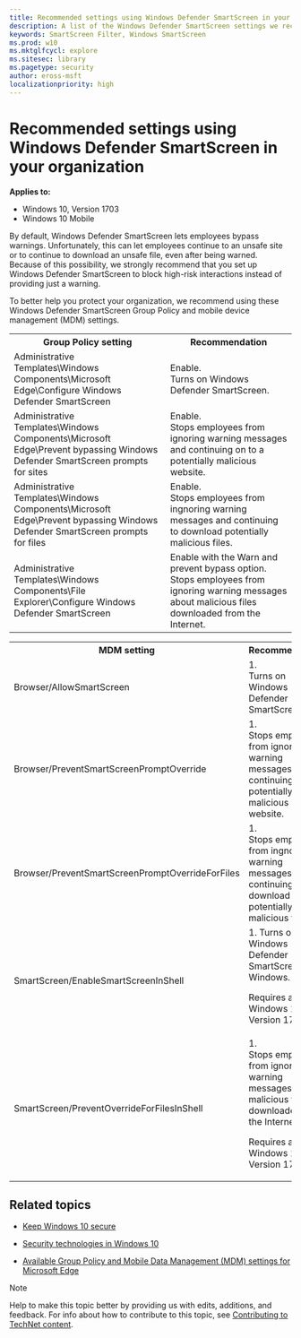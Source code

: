 ```yaml
---
title: Recommended settings using Windows Defender SmartScreen in your organization (Windows 10)
description: A list of the Windows Defender SmartScreen settings we recommend using within your organization.
keywords: SmartScreen Filter, Windows SmartScreen
ms.prod: w10
ms.mktglfcycl: explore
ms.sitesec: library
ms.pagetype: security
author: eross-msft
localizationpriority: high
---
```


# Recommended settings using Windows Defender SmartScreen in your organization

**Applies to:**
- Windows 10, Version 1703
- Windows 10 Mobile

By default, Windows Defender SmartScreen lets employees bypass warnings. Unfortunately, this can let employees continue to an unsafe site or to continue to download an unsafe file, even after being warned. Because of this possibility, we strongly recommend that you set up Windows Defender SmartScreen to block high-risk interactions instead of providing just a warning.

To better help you protect your organization, we recommend using these Windows Defender SmartScreen Group Policy and mobile device management (MDM) settings.

<table>
    <tr>
        <th>Group Policy setting</th>
        <th>Recommendation</th>
    </tr>
    <tr>
        <td>Administrative Templates\Windows Components\Microsoft Edge\Configure Windows Defender SmartScreen</td>
        <td>Enable.<br>Turns on Windows Defender SmartScreen.</td>
    </tr>
    <tr>
        <td>Administrative Templates\Windows Components\Microsoft Edge\Prevent bypassing Windows Defender SmartScreen prompts for sites</td>
        <td>Enable.<br>Stops employees from ignoring warning messages and continuing on to a potentially malicious website.</td>
    </tr>
    <tr>
        <td>Administrative Templates\Windows Components\Microsoft Edge\Prevent bypassing Windows Defender SmartScreen prompts for files</td>
        <td>Enable.<br>Stops employees from ingnoring warning messages and continuing to download potentially malicious files.</td>
    </tr>
    <tr>
        <td>Administrative Templates\Windows Components\File Explorer\Configure Windows Defender SmartScreen</td>
        <td>Enable with the Warn and prevent bypass option.<br>Stops employees from ignoring warning messages about malicious files downloaded from the Internet.</td>
    </tr>
</table>

<table>
    <tr>
        <th>MDM setting</th>
        <th>Recommendation</th>
    </tr>
    <tr>
        <td>Browser/AllowSmartScreen</td>
        <td>1.<br>Turns on Windows Defender SmartScreen.</td>
    </tr>
    <tr>
        <td>Browser/PreventSmartScreenPromptOverride</td>
        <td>1.<br>Stops employees from ignoring warning messages and continuing on to a potentially malicious website.</td>
    </tr>
    <tr>
        <td>Browser/PreventSmartScreenPromptOverrideForFiles</td>
        <td>1.<br>Stops employees from ingnoring warning messages and continuing to download potentially malicious files.</td>
    </tr>
    <tr>
        <td>SmartScreen/EnableSmartScreenInShell</td>
        <td>1. Turns on Windows Defender SmartScreen in Windows.<p>Requires at least Windows 10, Version 1703.</td>
    </tr>
    <tr>
        <td>SmartScreen/PreventOverrideForFilesInShell</td>
        <td>1.<br>Stops employees from ignoring warning messages about malicious files downloaded from the Internet.<p>Requires at least Windows 10, Version 1703.</td>
    </tr>
</table> 

## Related topics
- [Keep Windows 10 secure](https://technet.microsoft.com/itpro/windows/keep-secure/index)

- [Security technologies in Windows 10](https://technet.microsoft.com/itpro/windows/keep-secure/security-technologies)

- [Available Group Policy and Mobile Data Management (MDM) settings for Microsoft Edge](https://technet.microsoft.com/itpro/microsoft-edge/available-policies)

>[!NOTE]
>Help to make this topic better by providing us with edits, additions, and feedback. For info about how to contribute to this topic, see [Contributing to TechNet content](https://github.com/Microsoft/windows-itpro-docs/blob/master/CONTRIBUTING.md).